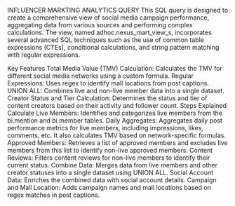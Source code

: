 INFLUENCER MARKTING ANALYTICS QUERY
This SQL query is designed to create a comprehensive view of social media campaign performance, aggregating data from various sources and performing complex calculations. The view, named adhoc.nexus_mart_view_s, incorporates several advanced SQL techniques such as the use of common table expressions (CTEs), conditional calculations, and string pattern matching with regular expressions.

Key Features
Total Media Value (TMV) Calculation: Calculates the TMV for different social media networks using a custom formula.
Regular Expressions: Uses regex to identify mall locations from post captions.
UNION ALL: Combines live and non-live member data into a single dataset.
Creator Status and Tier Calculation: Determines the status and tier of content creators based on their activity and follower count.
Steps Explained
Calculate Live Members: Identifies and categorizes live members from the bi.mention and bi.member tables.
Daily Aggregates: Aggregates daily post performance metrics for live members, including impressions, likes, comments, etc. It also calculates TMV based on network-specific formulas.
Approved Members: Retrieves a list of approved members and excludes live members from this list to identify non-live approved members.
Content Reviews: Filters content reviews for non-live members to identify their current status.
Combine Data: Merges data from live members and other creator statuses into a single dataset using UNION ALL.
Social Account Data: Enriches the combined data with social account details.
Campaign and Mall Location: Adds campaign names and mall locations based on regex matches in post captions.
